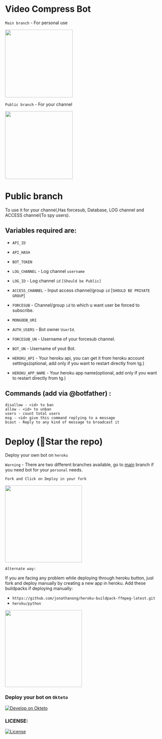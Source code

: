 # Video Compress Bot
  
`Main branch` - For personal use
<p align="left">
<a href="https://github.com/https://github.com/Tamilupdates/compress-bot/tree/main"> <img src="https://img.shields.io/badge/Github-main%20branch-blueviolet?style=for-the-badge&logo=github" width="220""/></a>
</p>
  
`Public branch` - For your channel
<p align="left">
<a href="https://github.com/https://github.com/Tamilupdates/compress-bot/tree/public"> <img src="https://img.shields.io/badge/Github-public%20branch-blueviolet?style=for-the-badge&logo=github" width="220""/></a>
</p>

# Public branch
To use it for your channel,Has forcesub, Database, LOG channel and ACCESS channel(To spy users).
  
## Variables required are:
* `API_ID`

* `API_HASH`

* `BOT_TOKEN`

* `LOG_CHANNEL` - Log channel `username`
  
* `LOG_ID` - Log channel `id` `[Should be Public]`

* `ACCESS_CHANNEL` - Input access channel/group `id` [`SHOULD BE PRIVATE GROUP`]

* `FORCESUB` - Channel/group `id` to which u want user be forced to subscribe.

* `MONGODB_URI`

* `AUTH_USERS` - Bot owner `UserId`.

* `FORCESUB_UN` - Username of your forcesub channel.

* `BOT_UN` - Username of yout Bot.
  
* `HEROKU_API` - Your heroku api, you can get it from heroku account settings(optional, add only if you want to restart directly from tg.)

* `HEROKU_APP_NAME` - Your heroku app name(optional, add only if you want to restart directly from tg.)
               

## Commands (add via @botfather) :
```
disallow - <id> to ban
allow - <id> to unban
users - count total users
msg - <id> give this command replying to a message
bcast - Reply to any kind of message to broadcast it
```

  
# Deploy (🌟Star the repo) 
  
Deploy your own bot on `heroku`

`Warning` - There are two different branches available, go to [main](https://github.com/https://github.com/Tamilupdates/compress-bot/tree/main) branch if you need bot for your `personal` needs.
  
`Fork and Click on Deploy in your fork`
<p><a href="https://heroku.com/deploy"> <img src="https://img.shields.io/badge/Deploy%20To%20Heroku-black?style=for-the-badge&logo=heroku" width="250""/></a></p>

`Alternate way:`

If you are facing any problem while deploying through heroku button, just fork and deploy manually by creating a new app in heroku.
Add these buildpacks if deploying manually: 
- `https://github.com/jonathanong/heroku-buildpack-ffmpeg-latest.git`
- `heroku/python`

<p><a href="https://telegra.ph/Manual-Deploy-Video-Convertor-12-31"> <img src="https://img.shields.io/badge/Manual%20Deploy%20Tutorial-grey?style=for-the-badge&logo=telegraph" width="250""/></a></p>

### Deploy your bot on `Okteto`
  
[![Develop on Okteto](https://okteto.com/develop-okteto.svg)](https://cloud.okteto.com)

### LICENSE:

[![License](https://www.gnu.org/graphics/gplv3-127x51.png)](LICENSE)
